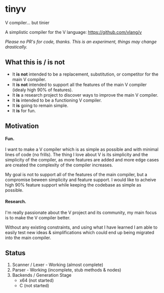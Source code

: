 # tinyv
V compiler... but tinier

A simplistic compiler for the V language: https://github.com/vlang/v

*Please no PR's for code, thanks. This is an experiment, things may change drastically.*

## What this is / is not
* It **is not** intended to be a replacement, substitution, or competitor for the main V compiler.
* It **is not** intended to support all the features of the main V compiler (idealy high 90% of features).
* It **is** a research project to discover ways to improve the main V compiler.
* It **is** intended to be a functioning V compiler.
* It **is** going to remain simple.
* It **is** for fun.

## Motivation
#### Fun.
I want to make a V compiler which is as simple as possible and with minimal lines of code (no frills).
The thing I love about V is its simplicity and the simplicity of the compiler, as more features are added and more edge cases are created the complexity of the compiler increases.

My goal is not to support all of the features of the main compiler, but a compromise beween simplicity and feature support. I would like to acheive high 90% feature support while keeping the codebase as simple as possible.
#### Research.
I'm really passionate about the V project and its community, my main focus is to make the V compiler better.

Without any existing constraints, and using what I have learned I am able to easily test new ideas & simplifications which could end up being migrated into the main compiler.

## Status
1. Scanner / Lexer - Working (almost complete)
2. Parser - Working (incomplete, stub methods & nodes)
3. Backends / Generation Stage
   - x64 (not started)
   - C (not started)
